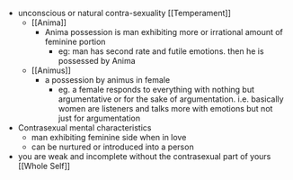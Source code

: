 - unconscious or natural contra-sexuality  [[Temperament]] 
    - [[Anima]]
        - Anima possession is man exhibiting more or irrational amount of feminine portion
            - eg: man has second rate and futile emotions. then he is possessed by Anima 
    - [[Animus]] 
        - a possession by animus in female
            - eg. a female responds to everything with nothing but argumentative or for the sake of argumentation. i.e. basically women are listeners and talks more with emotions but not just for argumentation
- Contrasexual mental characteristics 
    - man exhibiting feminine side when in love
    - can be nurtured or introduced into a person
- you are weak and incomplete without the contrasexual part of yours [[Whole Self]]
